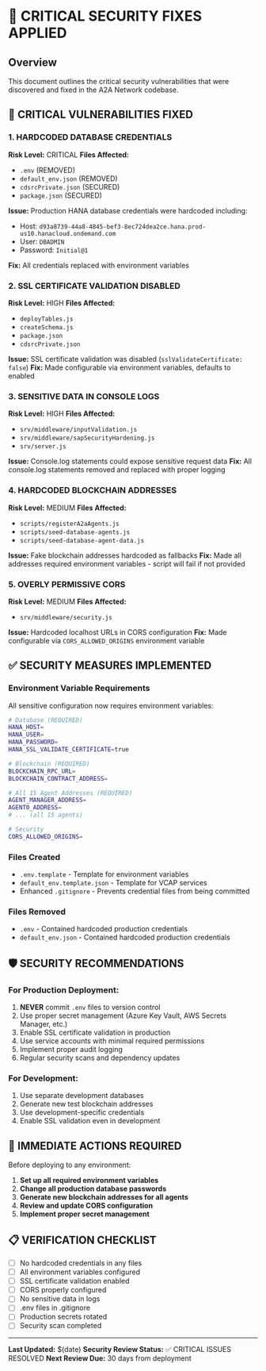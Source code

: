 # 🚨 CRITICAL SECURITY FIXES APPLIED

## Overview
This document outlines the critical security vulnerabilities that were discovered and fixed in the A2A Network codebase.

## 🔴 CRITICAL VULNERABILITIES FIXED

### 1. **HARDCODED DATABASE CREDENTIALS** 
**Risk Level:** CRITICAL
**Files Affected:**
- `.env` (REMOVED)
- `default_env.json` (REMOVED) 
- `cdsrcPrivate.json` (SECURED)
- `package.json` (SECURED)

**Issue:** Production HANA database credentials were hardcoded including:
- Host: `d93a8739-44a8-4845-bef3-8ec724dea2ce.hana.prod-us10.hanacloud.ondemand.com`
- User: `DBADMIN`
- Password: `Initial@1`

**Fix:** All credentials replaced with environment variables

### 2. **SSL CERTIFICATE VALIDATION DISABLED**
**Risk Level:** HIGH
**Files Affected:**
- `deployTables.js`
- `createSchema.js` 
- `package.json`
- `cdsrcPrivate.json`

**Issue:** SSL certificate validation was disabled (`sslValidateCertificate: false`)
**Fix:** Made configurable via environment variables, defaults to enabled

### 3. **SENSITIVE DATA IN CONSOLE LOGS**
**Risk Level:** HIGH
**Files Affected:**
- `srv/middleware/inputValidation.js`
- `srv/middleware/sapSecurityHardening.js`
- `srv/server.js`

**Issue:** Console.log statements could expose sensitive request data
**Fix:** All console.log statements removed and replaced with proper logging

### 4. **HARDCODED BLOCKCHAIN ADDRESSES**
**Risk Level:** MEDIUM
**Files Affected:**
- `scripts/registerA2aAgents.js`
- `scripts/seed-database-agents.js`
- `scripts/seed-database-agent-data.js`

**Issue:** Fake blockchain addresses hardcoded as fallbacks
**Fix:** Made all addresses required environment variables - script will fail if not provided

### 5. **OVERLY PERMISSIVE CORS**
**Risk Level:** MEDIUM
**Files Affected:**
- `srv/middleware/security.js`

**Issue:** Hardcoded localhost URLs in CORS configuration
**Fix:** Made configurable via `CORS_ALLOWED_ORIGINS` environment variable

## ✅ SECURITY MEASURES IMPLEMENTED

### Environment Variable Requirements
All sensitive configuration now requires environment variables:

```bash
# Database (REQUIRED)
HANA_HOST=
HANA_USER=
HANA_PASSWORD=
HANA_SSL_VALIDATE_CERTIFICATE=true

# Blockchain (REQUIRED) 
BLOCKCHAIN_RPC_URL=
BLOCKCHAIN_CONTRACT_ADDRESS=

# All 15 Agent Addresses (REQUIRED)
AGENT_MANAGER_ADDRESS=
AGENT0_ADDRESS=
# ... (all 15 agents)

# Security
CORS_ALLOWED_ORIGINS=
```

### Files Created
- `.env.template` - Template for environment variables
- `default_env.template.json` - Template for VCAP services
- Enhanced `.gitignore` - Prevents credential files from being committed

### Files Removed
- `.env` - Contained hardcoded production credentials
- `default_env.json` - Contained hardcoded production credentials

## 🛡️ SECURITY RECOMMENDATIONS

### For Production Deployment:
1. **NEVER** commit `.env` files to version control
2. Use proper secret management (Azure Key Vault, AWS Secrets Manager, etc.)
3. Enable SSL certificate validation in production
4. Use service accounts with minimal required permissions
5. Implement proper audit logging
6. Regular security scans and dependency updates

### For Development:
1. Use separate development databases
2. Generate new test blockchain addresses
3. Use development-specific credentials
4. Enable SSL validation even in development

## 🚨 IMMEDIATE ACTIONS REQUIRED

Before deploying to any environment:

1. **Set up all required environment variables**
2. **Change all production database passwords**
3. **Generate new blockchain addresses for all agents**
4. **Review and update CORS configuration**
5. **Implement proper secret management**

## 📋 VERIFICATION CHECKLIST

- [ ] No hardcoded credentials in any files
- [ ] All environment variables configured
- [ ] SSL certificate validation enabled
- [ ] CORS properly configured
- [ ] No sensitive data in logs
- [ ] .env files in .gitignore
- [ ] Production secrets rotated
- [ ] Security scan completed

---

**Last Updated:** $(date)
**Security Review Status:** ✅ CRITICAL ISSUES RESOLVED
**Next Review Due:** 30 days from deployment